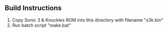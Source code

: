 Build Instructions
------------------
1. Copy Sonic 3 & Knuckles ROM into this directory with filename "s3k.bin"
2. Run batch script "make.bat"
